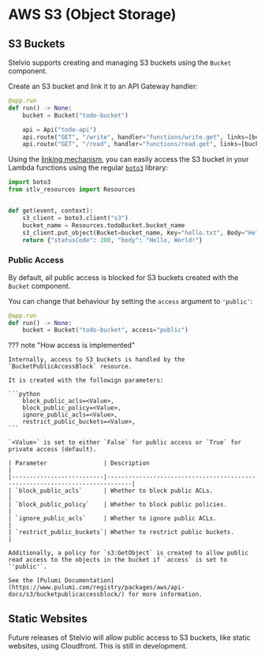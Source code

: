 # AWS S3 (Object Storage)

## S3 Buckets

Stelvio supports creating and managing S3 buckets using the `Bucket` component.

Create an S3 bucket and link it to an API Gateway handler:

```python
@app.run
def run() -> None:
    bucket = Bucket("todo-bucket")

    api = Api("todo-api")
    api.route("GET", "/write", handler="functions/write.get", links=[bucket])
    api.route("GET", "/read", handler="functions/read.get", links=[bucket])
```

Using the [linking mechanism](/guides/linking), you can easily access the S3 bucket in your Lambda functions using the regular [`boto3`](https://boto3.amazonaws.com/) library:

```python
import boto3
from stlv_resources import Resources


def get(event, context):
    s3_client = boto3.client("s3")
    bucket_name = Resources.todoBucket.bucket_name
    s3_client.put_object(Bucket=bucket_name, Key="hello.txt", Body="Hello, World!")
    return {"statusCode": 200, "body": "Hello, World!"}
```

### Public Access

By default, all public access is blocked for S3 buckets created with the `Bucket` component. 

You can change that behaviour by setting the `access` argument to `'public'`:

```python
@app.run
def run() -> None:
    bucket = Bucket("todo-bucket", access="public")
```

??? note "How access is implemented"

    Internally, access to S3 buckets is handled by the `BucketPublicAccessBlock` resource. 

    It is created with the followign parameters:

    ```python
        block_public_acls=<Value>,
        block_public_policy=<Value>,
        ignore_public_acls=<Value>,
        restrict_public_buckets=<Value>,
    ```
    
    `<Value>` is set to either `False` for public access or `True` for private access (default).
    
    | Parameter                | Description                                                                 |
    |--------------------------|-----------------------------------------------------------------------------|
    | `block_public_acls`      | Whether to block public ACLs.                                               |
    | `block_public_policy`    | Whether to block public policies.                                           |
    | `ignore_public_acls`     | Whether to ignore public ACLs.                                              |
    | `restrict_public_buckets`| Whether to restrict public buckets.                                         |
    
    Additionally, a policy for `s3:GetObject` is created to allow public read access to the objects in the bucket if `access` is set to `'public'`.
    
    See the [Pulumi Documentation](https://www.pulumi.com/registry/packages/aws/api-docs/s3/bucketpublicaccessblock/) for more information.

## Static Websites

Future releases of Stelvio will allow public access to S3 buckets, like static websites, using Cloudfront. This is still in development.
